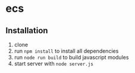 # ecs

## Installation
1. clone
2. run `npm install` to install all dependencies
3. run `node run build` to build javascript modules
4. start server with `node server.js`
